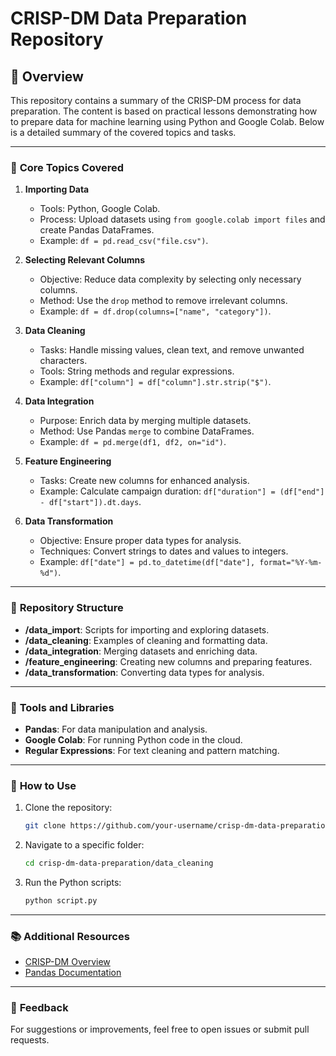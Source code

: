 # CRISP-DM Data Preparation Repository

## 📝 Overview
This repository contains a summary of the CRISP-DM process for data preparation. The content is based on practical lessons demonstrating how to prepare data for machine learning using Python and Google Colab. Below is a detailed summary of the covered topics and tasks.

---

### 🧠 **Core Topics Covered**

1. **Importing Data**
   - Tools: Python, Google Colab.
   - Process: Upload datasets using `from google.colab import files` and create Pandas DataFrames.
   - Example: `df = pd.read_csv("file.csv")`.

2. **Selecting Relevant Columns**
   - Objective: Reduce data complexity by selecting only necessary columns.
   - Method: Use the `drop` method to remove irrelevant columns.
   - Example: `df = df.drop(columns=["name", "category"])`.

3. **Data Cleaning**
   - Tasks: Handle missing values, clean text, and remove unwanted characters.
   - Tools: String methods and regular expressions.
   - Example: `df["column"] = df["column"].str.strip("$")`.

4. **Data Integration**
   - Purpose: Enrich data by merging multiple datasets.
   - Method: Use Pandas `merge` to combine DataFrames.
   - Example: `df = pd.merge(df1, df2, on="id")`.

5. **Feature Engineering**
   - Tasks: Create new columns for enhanced analysis.
   - Example: Calculate campaign duration: `df["duration"] = (df["end"] - df["start"]).dt.days`.

6. **Data Transformation**
   - Objective: Ensure proper data types for analysis.
   - Techniques: Convert strings to dates and values to integers.
   - Example: `df["date"] = pd.to_datetime(df["date"], format="%Y-%m-%d")`.

---

### 📁 **Repository Structure**
- **/data_import**: Scripts for importing and exploring datasets.
- **/data_cleaning**: Examples of cleaning and formatting data.
- **/data_integration**: Merging datasets and enriching data.
- **/feature_engineering**: Creating new columns and preparing features.
- **/data_transformation**: Converting data types for analysis.

---

### 🔧 **Tools and Libraries**
- **Pandas**: For data manipulation and analysis.
- **Google Colab**: For running Python code in the cloud.
- **Regular Expressions**: For text cleaning and pattern matching.

---

### 📌 **How to Use**
1. Clone the repository:
   ```bash
   git clone https://github.com/your-username/crisp-dm-data-preparation.git
   ```
2. Navigate to a specific folder:
   ```bash
   cd crisp-dm-data-preparation/data_cleaning
   ```
3. Run the Python scripts:
   ```bash
   python script.py
   ```

---

### 📚 **Additional Resources**
- [CRISP-DM Overview](https://www.datascience-pm.com/crisp-dm-2/)
- [Pandas Documentation](https://pandas.pydata.org/docs/)

---

### 💬 **Feedback**
For suggestions or improvements, feel free to open issues or submit pull requests.
